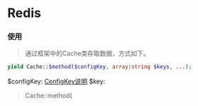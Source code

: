 # Redis

### 使用
> 通过框架中的Cache类存取数据，方式如下。

``` php
yield Cache::$method($configKey, array|string $keys, ...);
```

$configKey: [ConfigKey说明](libs/pool/redis.md)
$key:

> Cache::method(